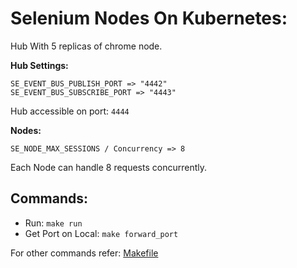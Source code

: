 # Selenium Nodes On Kubernetes:

Hub With 5 replicas of chrome node.

**Hub Settings:**

```text
SE_EVENT_BUS_PUBLISH_PORT => "4442"
SE_EVENT_BUS_SUBSCRIBE_PORT => "4443"
```

Hub accessible on port: ``4444``



**Nodes:**
```
SE_NODE_MAX_SESSIONS / Concurrency => 8
```

Each Node can handle 8 requests concurrently.


## Commands:

- Run: ``make run``
- Get Port on Local: ``make forward_port``

For other commands refer: [Makefile](./Makefile)
